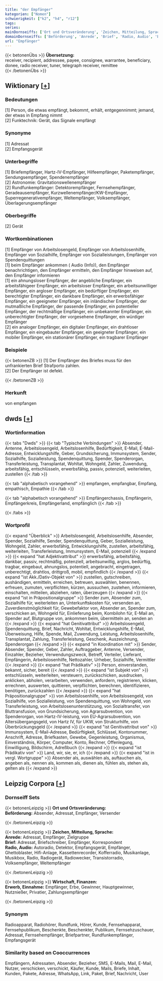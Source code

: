```yaml
---
title: "der Empfänger"
kategorien: ["Nomen"]
schwierigkeit: ["k2", "h4", "r12"]
tags:
series:
mainDornseiffs: ['Ort und Ortsveränderung', 'Zeichen, Mitteilung, Sprache', 'Wirtschaft, Finanzen']
domainDornseiffs: ['Beförderung', 'Anrede', 'Brief', 'Radio, Audio', 'Erwerb, Einnahme']
url: "Empfänger"
---
```


{{< betonenÜbs >}}
**Übersetzung:**  
receiver, recipient, addressee, payee, consignee, warrantee, beneficiary, donee, radio receiver, tuner, telegraph receiver, remittee  
{{< /betonenÜbs >}}

## Wiktionary [[+](https://de.wiktionary.org/wiki/Empfänger)]

### Bedeutungen
[1] Person, die etwas empfängt, bekommt, erhält, entgegennimmt; jemand, der etwas in Empfang nimmt  
[2] Funktechnik: Gerät, das Signale empfängt  

### Synonyme
[1] Adressat  
[2] Empfangsgerät  

### Unterbegriffe
[1] Briefempfänger, Hartz-IV-Empfänger, Hilfeempfänger, Paketempfänger, Sendungsempfänger, Spendenempfänger  
[2] Astronomie: Gravitationswellenempfänger  
[2] Rundfunkempfänger: Detektorempfänger, Fernsehempfänger, Geradeausempfänger, Kurzwellenempfänger/KW-Empfänger, Superregenerativempfänger, Weltempfänger, Volksempfänger, Überlagerungsempfänger  

### Oberbegriffe
[2] Gerät  

### Wortkombinationen
[1] Empfänger von Arbeitslosengeld, Empfänger von Arbeitslosenhilfe, Empfänger von Sozialhilfe, Empfänger von Sozialleistungen, Empfänger von Spendenquittungen  
[1] beim Empfänger ankommen ( Audio (Info)), den Empfänger benachrichtigen, den Empfänger ermitteln, den Empfänger hinweisen auf, den Empfänger informieren  
[1] ein ahnungsloser Empfänger, der angebliche Empfänger, ein arbeitsfähigeer Empfänger, ein arbeitsloser Empfänger, ein arbeitsunwilliger Empfänger, ein argloser Empfänger, ein bedürftiger Empfänger, ein berechtigter Empfänger, ein dankbare Empfänger, ein erwerbsfähiger Empfänger, ein geeigneter Empfänger, ein inländischer Empfänger, der mutmaßliche Empfänger, der passende Empfänger, ein potentieller Empfänger, der rechtmäßige Empfänger, ein unbekannter Empfänger, ein unberechtigter Empfänger, der vorgesehene Empfänger, ein würdiger Empfänger  
[2] ein analoger Empfänger, ein digitaler Empfänger, ein drahtloser Empfänger, ein eingebauter Empfänger, ein geeigneter Empfänger, ein mobiler Empfänger, ein stationärer Empfänger, ein tragbarer Empfänger  

### Beispiele
{{< betonenZB >}}
[1] Der Empfänger des Briefes muss für den unfrankierten Brief Strafporto zahlen.  
[2] Der Empfänger ist defekt.  

{{< /betonenZB >}}
### Herkunft
von empfangen  



## dwds [[+](https://www.dwds.de/wb/Empfänger)]

### Wortinformation
{{< tabs "Dwds" >}}
{{< tab "Typische Verbindungen" >}}
Absender, Antenne, Arbeitslosengeld, Arbeitslosenhilfe, Bedürftigkeit, E-Mail, E-Mail-Adresse, Entwicklungshilfe, Geber, Grundsicherung, Immunsystem, Sender, Sozialhilfe, Sozialleistung, Spendenquittung, Spender, Spenderorgan, Transferleistung, Transplantat, Wohltat, Wohngeld, Zahler, Zuwendung, arbeitsfähig, entschlüsseln, erwerbsfähig, passiv, potenziell, weiterleiten, zustellen
{{< /tab >}}

{{< tab "alphabetisch vorangehend" >}}
empfangen, empfangbar, Empfang, empathisch, Empathie
{{< /tab >}}

{{< tab "alphabetisch vorangehend" >}}
Empfängerchassis, Empfängerin, Empfängerkreis, Empfängerland, empfänglich
{{< /tab >}}

{{< /tabs >}}

### Wortprofil
{{< expand "Überblick" >}} Arbeitslosengeld, Arbeitslosenhilfe, Absender, Spender, Sozialhilfe, Sender, Spendenquittung, Geber, Sozialleistung, Wohngeld, Zahler, erwerbsfähig, Entwicklungshilfe, zustellen, arbeitsfähig, weiterleiten, Transferleistung, Immunsystem, E-Mail, potenziell {{< /expand >}}
{{< expand "hat Adjektivattribut" >}} erwerbsfähig, arbeitsfähig, dankbar, passiv, rechtmäßig, potenziell, arbeitsunwillig, arglos, bedürftig, tragbar, eingebaut, ahnungslos, potentiell, angebracht, eingetragen, unberechtigt, drahtlos, drittgroß, mobil, empfindlich {{< /expand >}}
{{< expand "ist Akk./Dativ-Objekt von" >}} zustellen, gutschreiben, aushändigen, ermitteln, erreichen, betreuen, auswählen, benennen, erfreuen, zumuten, verpflichten, kürzen, aussuchen, zustehen, informieren, einschalten, mitteilen, abziehen, raten, überzeugen {{< /expand >}}
{{< expand "ist in Präpositionalgruppe" >}} Sender zum, Absender zum, Sozialhilfe für, weiterleiten an, Unterkunftskosten für, versenden an, Zuverdienstmöglichkeit für, Gewebefaktor von, Absender an, Spender zum, verschicken an, Wohngeld für, Einlieferung beim, Kombilohn für, E-Mail an, Spender auf, Blutgruppe von, ankommen beim, übermitteln an, senden an {{< /expand >}}
{{< expand "hat Genitivattribut" >}} Arbeitslosengeld, Spendenquittung, Brief, Nachricht, Wohltat, Entwicklungshilfe, E-Mail, Überweisung, Hilfe, Spende, Mail, Zuwendung, Leistung, Arbeitslosenhilfe, Transplantat, Zahlung, Transferleistung, Geschenk, Auszeichnung, Spenderorgan {{< /expand >}}
{{< expand "in Koordination mit" >}} Sender, Absender, Spender, Geber, Zahler, Auftraggeber, Antenne, Versender, Einzahler, Bezieher, Verwendungszweck, Betreff, Verteiler, Lieferant, Empfängerin, Arbeitslosenhilfe, Nettozahler, Urheber, Sozialhilfe, Vermittler {{< /expand >}}
{{< expand "hat Prädikativ" >}} Person, einverstanden, bekannt, sicher, bereit {{< /expand >}}
{{< expand "ist Subjekt von" >}} entschlüsseln, weiterleiten, versteuern, zurückschicken, ausdrucken, anklicken, abholen, verarbeiten, verwenden, anfordern, registrieren, klicken, errechnen, auswerten, quittieren, verpflichten, berechnen, identifizieren, benötigen, zurückzahlen {{< /expand >}}
{{< expand "hat Präpositionalgruppe" >}} von Arbeitslosenhilfe, von Arbeitslosengeld, von Sozialhilfe, von Sozialleistung, von Spendenquittung, von Wohngeld, von Transferleistung, von Arbeitslosenunterstützung, von Sozialtransfer, von Bluttransfusion, von Grundsicherung, von Agrarsubvention, von Spenderorgan, von Hartz-IV-leistung, von EU-Agrarsubvention, von Altersübergangsgeld, von Hartz IV, für UKW, von Strukturhilfe, von Überbrückungsgeld {{< /expand >}}
{{< expand "ist Genitivattribut von" >}} Immunsystem, E-Mail-Adresse, Bedürftigkeit, Schlüssel, Kontonummer, Anschrift, Adresse, Briefkasten, Gewebe, Gegenleistung, Organismus, Einverständnis, Körper, Computer, Konto, Rechner, Offenlegung, Einwilligung, Bildschirm, Adreßbuch {{< /expand >}}
{{< expand "ist Prädikativ von" >}} Land, wir, sie, er, ich {{< /expand >}}
{{< expand "ist in vergl. Wortgruppe" >}} Absender als, auswählen als, auftauchen als, angeben als, nennen als, kommen als, dienen als, fühlen als, stehen als, gelten als {{< /expand >}}

## Leipzig Corpora [[+](https://corpora.uni-leipzig.de/en/res?word=Empfänger&corpusId=deu_newscrawl-public_2018)]

### Dornseiff Sets
{{< betonenLeipzig >}}
**Ort und Ortsveränderung:**  
**Beförderung:** Absender, Adressat, Empfänger, Versender  

{{< /betonenLeipzig >}}


{{< betonenLeipzig >}}
**Zeichen, Mitteilung, Sprache:**  
**Anrede:** Adressat, Empfänger, Zielgruppe  
**Brief:** Adressat, Briefschreiber, Empfänger, Korrespondent  
**Radio, Audio:** Autoradio, Detektor, Empfangsgerät, Empfänger, Ghettoblaster, Hifi-Anlage, Kassettenrecorder, Kofferradio, Musikanlage, Musikbox, Radio, Radiogerät, Radiowecker, Transistorradio, Volksempfänger, Weltempfänger  

{{< /betonenLeipzig >}}


{{< betonenLeipzig >}}
**Wirtschaft, Finanzen:**  
**Erwerb, Einnahme:** Empfänger, Erbe, Gewinner, Hauptgewinner, Nutznießer, Privatier, Zahlungsempfänger  

{{< /betonenLeipzig >}}

### Synonym
Radioapparat, Radiohörer, Rundfunk, Hörer, Kunde, Fernsehapparat, Fernsehpublikum, Beschenkte, Beschenkter, Publikum, Fernsehzuschauer, Adressat, Fernsehempfänger, Briefpartner, Rundfunkempfänger, Empfangsgerät


### Similarity based on Cooccurrences
Empfängern, Adressaten, Absender, Bezieher, SMS, E-Mails, Mail, E-Mail, Nutzer, verschicken, verschickt, Käufer, Kunde, Mails, Briefe, Inhalt, Kunden, Pakete, Adresse, WhatsApp, Link, Paket, Brief, Nachricht, User

